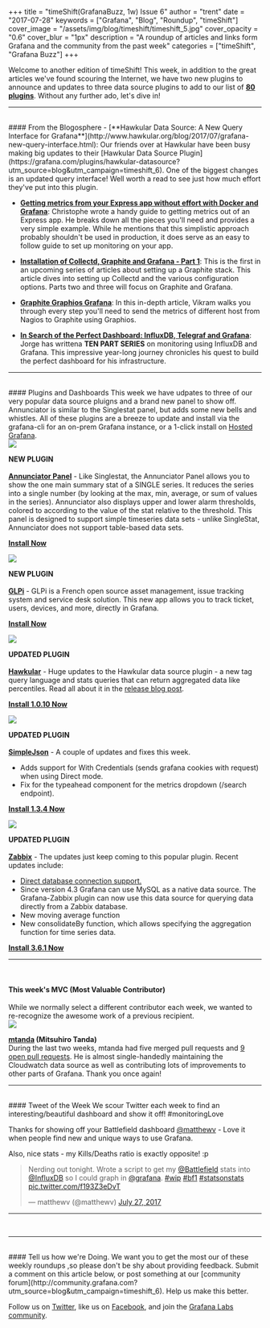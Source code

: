 +++
title = "timeShift(GrafanaBuzz, 1w) Issue 6"
author = "trent"
date = "2017-07-28"
keywords = ["Grafana", "Blog", "Roundup", "timeShift"]
cover_image = "/assets/img/blog/timeshift/timeshift_5.jpg"
cover_opacity = "0.6"
cover_blur = "1px"
description = "A roundup of articles and links form Grafana and the community from the past week"
categories = ["timeShift", "Grafana Buzz"]
+++

Welcome to another edition of timeShift!  This week, in addition to the great articles we've found scouring the Internet, we have two new plugins to announce and updates to three data source plugins to add to our list of [**80 plugins**](https://grafana.com/plugins?utm_source=blog&utm_campaign=timeshift_6). Without any further ado, let's dive in!
<br />
<hr />
<br />
#### From the Blogosphere
- [**Hawkular Data Source: A New Query Interface for Grafana**](http://www.hawkular.org/blog/2017/07/grafana-new-query-interface.html): Our friends over at Hawkular have been busy making big updates to their [Hawkular Data Source Plugin](https://grafana.com/plugins/hawkular-datasource?utm_source=blog&utm_campaign=timeshift_6). One of the biggest changes is an updated query interface! Well worth a read to see just how much effort they've put into this plugin.

- [**Getting metrics from your Express app without effort with Docker and Grafana**](https://medium.com/@chamerling/getting-metrics-from-your-express-app-without-effort-with-docker-and-grafana-ac8f6c42cbfb): Christophe wrote a handy guide to getting metrics out of an Express app. He breaks down all the pieces you'll need and provides a very simple example. While he mentions that this simplistic approach probably shouldn't be used in production, it does serve as an easy to follow guide to set up monitoring on your app.

- [**Installation of Collectd, Graphite and Grafana - Part 1**](https://mnt-tech.fr/blog/installation-collectd-graphite-grafana-partie-1/): This is the first in an upcoming series of articles about setting up a Graphite stack. This article dives into setting up Collectd and the various configuration options. Parts two and three will focus on Graphite and Grafana.

- [**Graphite Graphios Grafana**](http://vikshinde.blogspot.co.uk/2017/07/graphite-graphios-grafana.html): In this in-depth article, Vikram walks you through every step you'll need to send the metrics of
different host from Nagios to Graphite using Graphios.

- [**In Search of the Perfect Dashboard: InfluxDB, Telegraf and Grafana**](https://www.jorgedelacruz.es/2016/06/29/en-busca-del-dashboard-perfecto-influxdb-telegraf-y-grafana-parte/): Jorge has writtena **TEN PART SERIES** on monitoring using InfluxDB and Grafana. This impressive year-long journey chronicles his quest to build the perfect dashboard for his infrastructure.

<hr />
<br />
#### Plugins and Dashboards
This week we have udpates to three of our very popular data source pluigns and a brand new panel to show off. Annunciator is similar to the Singlestat panel, but adds some new bells and whistles. All of these plugins are a breeze to update and install via the grafana-cli for an on-prem Grafana instance, or a 1-click install on <a href="https://grafana.com/cloud/grafana?utm_source=blog&utm_campaign=timeshift_6" target="_blank">Hosted Grafana</a>.


<div class="blog-plugin">
	<div class="row row--md-gutters blog-plugin-grid">
		<div class="col col--sm-2 blog-plugin-grid__item">
			<img src="https://grafana.com/api/plugins/michaeldmoore-annunciator-panel/versions/1.0.0/logos/large" />
		</div>
		<div class="col col--sm-10 blog-plugin-grid__item">
			<p>
				<div class="new-plugin-tag"><strong>NEW PLUGIN</strong></div><br/>
				<a href="https://grafana.com/plugins/michaeldmoore-annunciator-panel?utm_source=blog&utm_campaign=timeshift_6" target="_blank"><strong>Annunciator Panel</strong></a> - Like Singlestat, the Annunciator Panel allows you to show the one main summary stat of a SINGLE series. It reduces the series into a single number (by looking at the max, min, average, or sum of values in the series). Annunciator also displays upper and lower alarm thresholds, colored to according to the value of the stat relative to the threshold. This panel is designed to support simple timeseries data sets - unlike SingleStat, Annunciator does not support table-based data sets.
			</p>
			<p>
				<a class="btn btn-outline btn-small" href="https://grafana.com/plugins/michaeldmoore-annunciator-panel?utm_source=blog&utm_campaign=timeshift_6" target="_blank"><strong>Install Now</strong></a>
			</p>
		</div>
	</div>
</div>

<div class="blog-plugin">
	<div class="row row--md-gutters blog-plugin-grid">
		<div class="col col--sm-2 blog-plugin-grid__item">
			<img src="https://grafana.com/api/plugins/ddurieux-glpi-app/versions/1.0.0/logos/large" />
		</div>
		<div class="col col--sm-10 blog-plugin-grid__item">
			<p>
				<div class="new-plugin-tag"><strong>NEW PLUGIN</strong></div><br/>
				<a href="https://grafana.com/plugins/ddurieux-glpi-app?utm_source=blog&utm_campaign=timeshift_6" target="_blank"><strong>GLPi</strong></a> - GLPi is a French open source asset management, issue tracking system and service desk solution. This new app allows you to track ticket, users, devices, and more, directly in Grafana.
			</p>
			<p>
				<a class="btn btn-outline btn-small" href="https://grafana.com/plugins/ddurieux-glpi-app?utm_source=blog&utm_campaign=timeshift_6" target="_blank"><strong>Install Now</strong></a>
			</p>
		</div>
	</div>
</div>

<div class="blog-plugin">
	<div class="row row--md-gutters blog-plugin-grid">
		<div class="col col--sm-2 blog-plugin-grid__item">
			<img src="https://grafana.com/api/plugins/hawkular-datasource/versions/1.0.10/logos/large" />
		</div>
		<div class="col col--sm-10 blog-plugin-grid__item">
			<p>
				<div class="updated-plugin-tag"><strong>UPDATED PLUGIN</strong></div><br/>
				<a href="https://grafana.com/plugins/hawkular-datasource?utm_source=blog&utm_campaign=timeshift_6" target="_blank"><strong>Hawkular</strong></a> -  
				Huge updates to the Hawkular data source plugin - a new tag query language and stats queries that can return aggregated data like percentiles. Read all about it in the <a href="http://www.hawkular.org/blog/2017/07/grafana-new-query-interface.html" target="_blank"> release blog post</a>.
			</p>
			<p>
				<a class="btn btn-outline btn-small" href="https://grafana.com/plugins/hawkular-datasource?utm_source=blog&utm_campaign=timeshift_6" target="_blank"><strong>Install 1.0.10 Now</strong></a>
			</p>
		</div>
	</div>
</div>

<div class="blog-plugin">
	<div class="row row--md-gutters blog-plugin-grid">
		<div class="col col--sm-2 blog-plugin-grid__item">
			<img style="border-radius: 0;" src="https://grafana.com/api/plugins/grafana-simple-json-datasource/versions/1.3.4/logos/large" />
		</div>
		<div class="col col--sm-10 blog-plugin-grid__item">
			<p>
				<div class="updated-plugin-tag"><strong>UPDATED PLUGIN</strong></div><br/>
				<a href="https://grafana.com/plugins/grafana-simple-json-datasource?utm_source=blog&utm_campaign=timeshift_6" target="_blank"><strong>SimpleJson</strong></a> -  
				A couple of updates and fixes this week.
			</p>
			<ul>
				<li>
					Adds support for With Credentials (sends grafana cookies with request) when using Direct mode.
				</li>
				<li>
					Fix for the typeahead component for the metrics dropdown (/search endpoint).
				</li>
			</ul>
			<p>
				<a class="btn btn-outline btn-small" href="https://grafana.com/plugins/grafana-simple-json-datasource?utm_source=blog&utm_campaign=timeshift_6" target="_blank"><strong>Install 1.3.4 Now</strong></a>
			</p>
		</div>
	</div>
</div>

<div class="blog-plugin">
	<div class="row row--md-gutters blog-plugin-grid">
		<div class="col col--sm-2 blog-plugin-grid__item">
			<img src="https://grafana.com/api/plugins/alexanderzobnin-zabbix-app/versions/3.5.1/logos/large" />
		</div>
		<div class="col col--sm-10 blog-plugin-grid__item">
			<p>
				<div class="updated-plugin-tag"><strong>UPDATED PLUGIN</strong></div><br/>
				<a href="https://grafana.com/plugins/alexanderzobnin-zabbix-app?utm_source=blog&utm_campaign=timeshift_6" target="_blank"><strong>Zabbix</strong></a> -  
				The updates just keep coming to this popular plugin. Recent updates include:
			</p>
			<ul>
				<li>
					<a href="http://docs.grafana-zabbix.org/reference/direct-db-connection/">Direct database connection support.</a>
				</li>
				<li>
					Since version 4.3 Grafana can use MySQL as a native data source. The Grafana-Zabbix plugin can now use this data source for querying data directly from a Zabbix database.
                </li>
                <li>
                	New moving average function
                </li>
                <li>
                	New consolidateBy function, which allows specifying the aggregation function for time series data.
				</li>
			</ul>
			<p>
				<a class="btn btn-outline btn-small" href="https://grafana.com/plugins/alexanderzobnin-zabbix-app?utm_source=blog&utm_campaign=timeshift_6" target="_blank"><strong>Install 3.6.1 Now</strong></a>
			</p>
		</div>
	</div>
</div>

<hr />
<br />

<h4>This week's MVC (Most Valuable Contributor)</h4>
While we normally select a different contributor each week, we wanted to re-recognize the awesome work of a previous recipient.

<div class="blog-plugin">
	<div class="row row--md-gutters blog-plugin-grid">
		<div class="col col--sm-2 blog-plugin-grid__item">
			<img class="mvc" src="https://avatars1.githubusercontent.com/u/224552?v=4&s=460" />
		</div>
		<div class="col col--sm-10 blog-plugin-grid__item">
			<p>
				<strong><a href="https://github.com/mtanda">mtanda</a> (Mitsuhiro Tanda)</strong><br/>
				During the last two weeks, mtanda had five merged pull requests and <a href="https://github.com/grafana/grafana/pulls/mtanda" target="_blank">9 open pull requests</a>. 
				He is almost single-handedly maintaining the Cloudwatch data source as well as contributing lots of improvements to other parts of Grafana. Thank you once again!
			</p>
		</div>
	</div>
</div>

<hr />
<br />
#### Tweet of the Week
We scour Twitter each week to find an interesting/beautiful dashboard and show it off! #monitoringLove
<p>Thanks for showing off your Battlefield dashboard <a href="https://twitter.com/matthewv">@matthewv</a> - Love it when people find new and unique ways to use Grafana.</p>
<p>Also, nice stats - my Kills/Deaths ratio is exactly opposite! :p</p>

<blockquote class="twitter-tweet" data-lang="en"><p lang="en" dir="ltr">Nerding out tonight. Wrote a script to get my <a href="https://twitter.com/Battlefield">@Battlefield</a> stats into <a href="https://twitter.com/InfluxDB">@InfluxDB</a> so I could graph in <a href="https://twitter.com/grafana">@grafana</a>. <a href="https://twitter.com/hashtag/wip?src=hash">#wip</a> <a href="https://twitter.com/hashtag/bf1?src=hash">#bf1</a> <a href="https://twitter.com/hashtag/statsonstats?src=hash">#statsonstats</a> <a href="https://t.co/f193Z3eDvT">pic.twitter.com/f193Z3eDvT</a></p>&mdash; matthewv (@matthewv) <a href="https://twitter.com/matthewv/status/890718512855080960">July 27, 2017</a></blockquote>
<script async src="//platform.twitter.com/widgets.js" charset="utf-8"></script>
<hr />
<br />

<hr />
<br />
#### Tell us how we're Doing.
We want you to get the most our of these weekly roundups ,so please don't be shy about providing feedback. Submit a comment on this article below, or post something at our [community forum](http://community.grafana.com?utm_source=blog&utm_campaign=timeshift_6). Help us make this better.

Follow us on [Twitter](http://twitter.com/grafana), like us on [Facebook](http://facebook.com/grafana), and join the [Grafana Labs community](http://grafana.com/signup?utm_source=blog&utm_campaign=timeshift_6).



